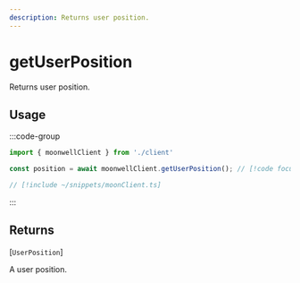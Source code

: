 ```yaml
---
description: Returns user position.
---
```


# getUserPosition

Returns user position.

## Usage

:::code-group

```ts twoslash [example.ts]
import { moonwellClient } from './client'

const position = await moonwellClient.getUserPosition(); // [!code focus]
```

```ts twoslash [client.ts] filename="client.ts"
// [!include ~/snippets/moonClient.ts]
```

:::

## Returns

[`UserPosition`]<!-- /docs/glossary/types#user-position -->

A user position.

<!-- ## Parameters

### includeLiquidStakingRewards

- **Type:** `boolean`

Whether to include liquid staking rewards in the response.

```ts twoslash
// [!include ~/snippets/moonClient.ts]
// ---cut---
const markets = await moonwellClient.getMarkets({
  includeLiquidStakingRewards: true // [!code focus]
})
``` -->